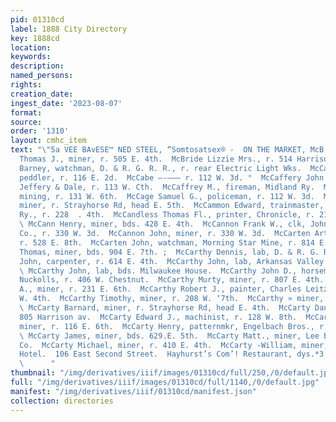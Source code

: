 ```yaml
---
pid: 01310cd
label: 1888 City Directory
key: 1888cd
location: 
keywords: 
description: 
named_persons: 
rights: 
creation_date: 
ingest_date: '2023-08-07'
format: 
source: 
order: '1310'
layout: cmhc_item
text: "\"5a VEE BAvESE™ NED STEEL, “Somtosatsex® -  ON THE MARKET, McB 174 McC     McBreen
  Thomas J., miner, r. 505 E. 4th.  McBride Lizzie Mrs., r. 514 Harrison av.  McCabe
  Barney, watchman, D. & R. G. R. R., r. rear Electric Light Wks.  McCabe Thomas,
  peddler, r. 116 E. 2d.  McCabe —-——— r. 112 W. 3d. °  McCaffery John H., teamster,
  Jeffery & Dale, r. 113 W. Cth.  McCaffrey M., fireman, Midland Ry.  McCafferty William,
  mining, r. 131 W. 6th.  McCage Samuel G., policeman, r. 112 W. 3d.  McCall Thomas,
  miner, r. Strayhorse Rd, head E. 5th.  McCammon Edward, trainmaster, Colo. Midland
  Ry., r. 228  . 4th.  McCandless Thomas Fl., printer, Chronicle, r. 213 E. 10th.
  \ McCann Henry, miner, bds. 428 E. 4th.  McCannon Frank W., clk, John Nowland &
  Co., r. 330 W. 3d.  McCannon John, miner, r. 330 W. 3d.  McCarten Arthur, miner,
  r. 528 E. 8th.  McCarten John, watchman, Morning Star Mine, r. 814 E. 5th.  McCarten
  Thomas, miner, bds. 904 E. 7th. ;  McCarthy Dennis, lab, D. & R. G. R. R. >  McCarthy
  John, carpenter, r. 614 E. 4th.  McCarthy John, lab, Arkansas Valley Sampling Wks.
  \ McCarthy John, lab, bds. Milwaukee House.  McCarthy John D., horseman, Reef &
  Nuckolls, r. 406 W. Chestnut.  McCarthy Murty, miner, r. 807 E. 4th.  McCarthy Patrick
  A., miner, r. 231 E. 6th.  McCarthy Robert J., painter, Charles Leitzmann, r. 301
  W. 4th.  McCarthy Timothy, miner, r. 208 W. ‘7th.  McCarthy » miner, r. 137 E. 5th.
  \ McCarty Barnard, miner, r. Strayhorse Rd, head E. 4th.  McCarty Daniel, lab, r.
  805 Harrison av.  McCarty Edward J., machinist, r. 128 W. 8th.  McCarty Eugene,
  miner, r. 116 E. 6th.  McCarty Henry, patternmkr, Engelbach Bros., r. 110 N. Pine.
  \ McCarty James, miner, bds. 629.E. 5th.  McCarty Matt., miner, Lee Basin Mining
  Co.  McCarty Michael, miner, r. 410 E. 4th.  McCarty -William, miner, bds. Maine
  Hotel.  106 East Second Street.  Hayhurst’s Com’! Restaurant, dys.*3.$°cxs sist:
  \      "
thumbnail: "/img/derivatives/iiif/images/01310cd/full/250,/0/default.jpg"
full: "/img/derivatives/iiif/images/01310cd/full/1140,/0/default.jpg"
manifest: "/img/derivatives/iiif/01310cd/manifest.json"
collection: directories
---
```

